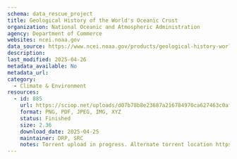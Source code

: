 ```yaml
---
schema: data_rescue_project 
title: Geological History of the World's Oceanic Crust
organization: National Oceanic and Atmospheric Administration
agency: Department of Commerce
websites: ncei.noaa.gov
data_source: https://www.ncei.noaa.gov/products/geological-history-world-ocean-crust
description: 
last_modified: 2025-04-26
metadata_available: No
metadata_url: 
category:
  - Climate & Environment 
resources:
  - id: 885
    url: https://sciop.net/uploads/d07b78b8e23687a216784970ca627463c0af6f8b
    format: PNG, PDF, JPEG, IMG, XYZ
    status: Finished
    size: 2.36
    download_date: 2025-04-25
    maintainer: DRP, SRC
    notes: Torrent upload in progress. Alternate torrent location https://academictorrents.com/details/d07b78b8e23687a216784970ca627463c0af6f8b
---
```

